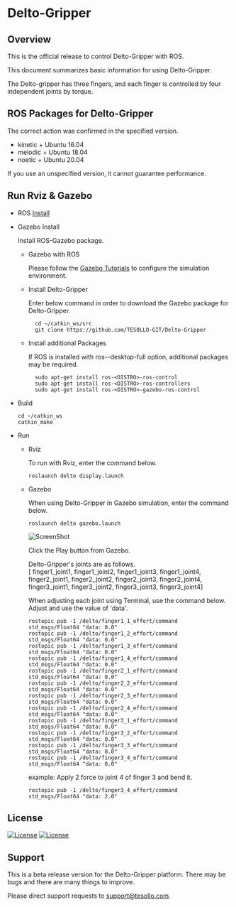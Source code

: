 # Delto-Gripper

## Overview

This is the official release to control Delto-Gripper with ROS.

This document summarizes basic information for using Delto-Gripper.

The Delto-gripper has three fingers, and each finger is controlled by four independent joints by torque.


## ROS Packages for Delto-Gripper

The correct action was confirmed in the specified version.

+ kinetic + Ubuntu 16.04
+ melodic + Ubuntu 18.04
+ noetic + Ubuntu 20.04

If you use an unspecified version, it cannot guarantee performance.

## Run Rviz & Gazebo
  + ROS [Install](https://wiki.ros.org/ROS/Installation)

  + Gazebo Install
  
    Install ROS-Gazebo package.

    + Gazebo with ROS
      
      Please follow the [Gazebo Tutorials](http://gazebosim.org/tutorials?cat=connect_ros) to configure the simulation environment.   

    + Install Delto-Gripper

      Enter below command in order to download the Gazebo package for Delto-Gripper.

            cd ~/catkin_ws/src
            git clone https://github.com/TESOLLO-GIT/Delto-Gripper
    
    + Install additional Packages
   
      If ROS is installed with ros-<DISTRO>-desktop-full option, additional packages may be required.
    
            sudo apt-get install ros-<DISTRO>-ros-control
            sudo apt-get install ros-<DISTRO>-ros-controllers
            sudo apt-get install ros-<DISTRO>-gazebo-ros-control
    
  + Build

        cd ~/catkin_ws
        catkin_make

  + Run 

    + Rviz

      To run with Rviz, enter the command below.
  
          roslaunch delto display.launch
        
    + Gazebo

      When using Delto-Gripper in Gazebo simulation, enter the command below.
        
          roslaunch delto gazebo.launch
          
      ![ScreenShot](https://raw.github.com/TESOLLO-GIT/Delto-Gripper/master/img001.png)
      
      Click the Play button from Gazebo.
          
      Delto-Gripper's joints are as follows.<br/>
      [ finger1_joint1, finger1_joint2, finger1_joint3, finger1_joint4,<br/>
        finger2_joint1, finger2_joint2, finger2_joint3, finger2_joint4,<br/>
        finger3_joint1, finger3_joint2, finger3_joint3, finger3_joint4]
            
      When adjusting each joint using Terminal, use the command below. Adjust and use the value of 'data'.
      
          rostopic pub -1 /delto/finger1_1_effort/command std_msgs/Float64 "data: 0.0"
          rostopic pub -1 /delto/finger1_2_effort/command std_msgs/Float64 "data: 0.0"
          rostopic pub -1 /delto/finger1_3_effort/command std_msgs/Float64 "data: 0.0"
          rostopic pub -1 /delto/finger1_4_effort/command std_msgs/Float64 "data: 0.0"
          rostopic pub -1 /delto/finger2_1_effort/command std_msgs/Float64 "data: 0.0"
          rostopic pub -1 /delto/finger2_2_effort/command std_msgs/Float64 "data: 0.0"
          rostopic pub -1 /delto/finger2_3_effort/command std_msgs/Float64 "data: 0.0"
          rostopic pub -1 /delto/finger2_4_effort/command std_msgs/Float64 "data: 0.0"
          rostopic pub -1 /delto/finger3_1_effort/command std_msgs/Float64 "data: 0.0"
          rostopic pub -1 /delto/finger3_2_effort/command std_msgs/Float64 "data: 0.0"
          rostopic pub -1 /delto/finger3_3_effort/command std_msgs/Float64 "data: 0.0"
          rostopic pub -1 /delto/finger3_4_effort/command std_msgs/Float64 "data: 0.0"
          
      example:
        Apply 2 force to joint 4 of finger 3 and bend it.
        
          rostopic pub -1 /delto/finger3_4_effort/command std_msgs/Float64 "data: 2.0"
        


## License

[![License](https://img.shields.io/badge/License-Apache%202.0-blue.svg)](https://opensource.org/licenses/Apache-2.0)
[![License](https://img.shields.io/badge/License-BSD%203--Clause-blue.svg)](https://opensource.org/licenses/BSD-3-Clause)

## Support

This is a beta release version for the Delto-Gripper platform. There may be bugs and there are many things to improve.

Please direct support requests to support@tesollo.com.


